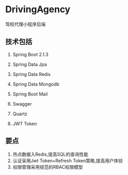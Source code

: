 # DrivingAgency

驾校代理小程序后端

## 技术包括

1. Spring Boot 2.1.3

2. Spring Data Jpa

3. Spring Data Redis

4. Spring Data Mongodb

5. Spring Boot Mail

6. Swagger

7. Quartz

8. JWT Token

## 要点
1. 热点数据入Redis,提高SQL的查询性能
2. 认证采用Jwt Token+Refresh Token策略,提高用户体验
3. 权限管理采用规范的RBAC权限模型
